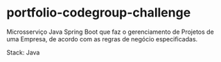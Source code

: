 # portfolio-codegroup-challenge
Microsserviço Java Spring Boot que faz o gerenciamento de Projetos de uma Empresa, de acordo com as regras de negócio especificadas.

Stack:
Java 